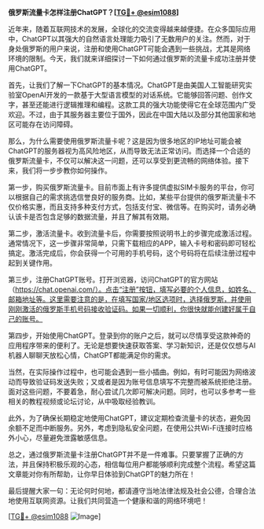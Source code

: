 **俄罗斯流量卡怎样注册ChatGPT？[[TG💪+ @esim1088](https://t.me/s/esim1088)]**

近年来，随着互联网技术的发展，全球化的交流变得越来越便捷。在众多国际应用中，ChatGPT以其强大的自然语言处理能力吸引了无数用户的关注。然而，对于身处俄罗斯的用户来说，注册和使用ChatGPT可能会遇到一些挑战，尤其是网络环境的限制。今天，我们就来详细探讨一下如何通过俄罗斯的流量卡成功注册并使用ChatGPT。

首先，让我们了解一下ChatGPT的基本情况。ChatGPT是由美国人工智能研究实验室OpenAI开发的一款基于大型语言模型的对话系统。它能够回答问题、创作文字，甚至还能进行逻辑推理和编程。这款工具的强大功能使得它在全球范围内广受欢迎。不过，由于其服务器主要位于国外，因此在中国大陆以及部分其他国家和地区可能存在访问障碍。

那么，为什么需要使用俄罗斯流量卡呢？这是因为很多地区的IP地址可能会被ChatGPT的服务器视为高风险地区，从而导致无法正常访问。而选择一个合适的俄罗斯流量卡，不仅可以解决这一问题，还可以享受到更流畅的网络体验。接下来，我们将一步步教你如何操作。

第一步，购买俄罗斯流量卡。目前市面上有许多提供虚拟SIM卡服务的平台，你可以根据自己的需求挑选信誉良好的服务商。比如，某些平台提供的俄罗斯流量卡不仅价格实惠，而且支持多种支付方式，包括支付宝、微信等。在购买时，请务必确认该卡是否包含足够的数据流量，并且了解其有效期。

第二步，激活流量卡。收到流量卡后，你需要按照说明书上的步骤完成激活过程。通常情况下，这一步骤非常简单，只需下载相应的APP，输入卡号和密码即可轻松搞定。激活完成后，你会获得一个可用的手机号码，这个号码将在后续注册过程中起到关键作用。

第三步，注册ChatGPT账号。打开浏览器，访问ChatGPT的官方网站（https://chat.openai.com/）。点击“注册”按钮，填写必要的个人信息，如姓名、邮箱地址等。这里需要注意的是，在填写国家/地区选项时，选择俄罗斯，并使用刚刚激活的俄罗斯手机号码接收验证码。如果一切顺利，你很快就能创建好属于自己的账号。

第四步，开始使用ChatGPT。登录到你的账户之后，就可以尽情享受这款神奇的应用程序带来的便利了。无论是想要快速获取答案、学习新知识，还是仅仅想与AI机器人聊聊天放松心情，ChatGPT都能满足你的需求。

当然，在实际操作过程中，也可能会遇到一些小插曲。例如，有时可能因为网络波动而导致验证码发送失败；又或者是因为账号信息填写不完整而被系统拒绝注册。面对这些问题，不要着急，耐心尝试几次即可解决问题。同时，也可以多参考一些相关的教程视频或论坛讨论，从中吸取经验教训。

此外，为了确保长期稳定地使用ChatGPT，建议定期检查流量卡的状态，避免因余额不足而中断服务。另外，考虑到隐私安全问题，在使用公共Wi-Fi连接时应格外小心，尽量避免泄露敏感信息。

总之，通过俄罗斯流量卡注册ChatGPT并不是一件难事。只要掌握了正确的方法，并且保持积极乐观的心态，相信每位用户都能够顺利完成整个流程。希望这篇文章能对你有所帮助，让你早日体验到ChatGPT的魅力所在！

最后提醒大家一句：无论何时何地，都请遵守当地法律法规及社会公德，合理合法地使用互联网资源。让我们共同营造一个健康和谐的网络环境吧！

[[TG💪+ @esim1088](https://t.me/s/esim1088) ![Image](https://i.postimg.cc/4NQfJmqS/Snipaste-2025-05-13-00-14-12.png)]